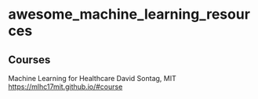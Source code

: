 # awesome_machine_learning_resources

## Courses
Machine Learning for Healthcare
David Sontag, MIT
https://mlhc17mit.github.io/#course
